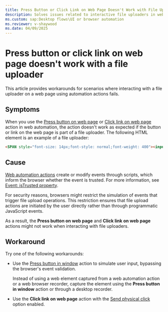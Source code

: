 ```yaml
---
title: Press Button or Click Link on Web Page Doesn't Work with File Uploader
description: Solves issues related to interactive file uploaders in web automation.
ms.custom: sap:Desktop flows\UI or browser automation
ms.reviewer: v-shaywood
ms.date: 04/09/2025
---
```

# Press button or click link on web page doesn't work with a file uploader

This article provides workarounds for scenarios where interacting with a file uploader on a web page using automation actions fails.

## Symptoms

When you use the [Press button on web page](/power-automate/desktop-flows/actions-reference/webautomation#pressbuttonbase) or [Click link on web page](/power-automate/desktop-flows/actions-reference/webautomation#clickbase) action in web automation, the action doesn't work as expected if the button or link on the web page is part of a file uploader. The following HTML element is an example of a file uploader:

```html
<SPAN style="font-size: 14px;font-style: normal;font-weight: 400"><input type="file" /></SPAN>
```

## Cause

[Web automation actions](/power-automate/desktop-flows/actions-reference/webautomation) create or modify events through scripts, which inform the browser whether the event is trusted. For more information, see [Event: isTrusted property](https://developer.mozilla.org/en-US/docs/Web/API/Event/isTrusted).

For security reasons, browsers might restrict the simulation of events that trigger file upload operations. This restriction ensures that file upload actions are initiated by the user directly rather than through programmatic JavaScript events.

As a result, the **Press button on web page** and **Click link on web page** actions might not work when interacting with file uploaders.

## Workaround

Try one of the following workarounds:

- Use the [Press button in window](/power-automate/desktop-flows/actions-reference/uiautomation#pressbutton) action to simulate user input, bypassing the browser's event validation.

    Instead of using a web element captured from a web automation action or a web browser recorder, capture the element using the **Press button in window** action or through a desktop recorder.

- Use the **Click link on web page** action with the [Send physical click](/power-automate/desktop-flows/how-to/send-physical-clicks-web-element) option enabled.
